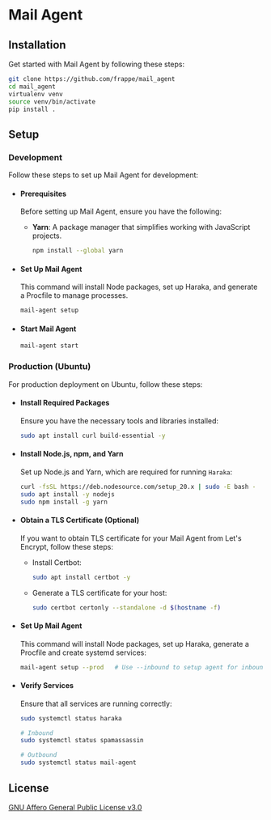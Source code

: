 # Mail Agent

## Installation

Get started with Mail Agent by following these steps:

```bash
git clone https://github.com/frappe/mail_agent
cd mail_agent
virtualenv venv
source venv/bin/activate
pip install .
```

## Setup

### Development

Follow these steps to set up Mail Agent for development:

- #### Prerequisites

  Before setting up Mail Agent, ensure you have the following:

  - **Yarn**: A package manager that simplifies working with JavaScript projects.
    ```bash
    npm install --global yarn
    ```

- #### Set Up Mail Agent

  This command will install Node packages, set up Haraka, and generate a Procfile to manage processes.

  ```bash
  mail-agent setup
  ```

- #### Start Mail Agent
  ```bash
  mail-agent start
  ```

### Production (Ubuntu)

For production deployment on Ubuntu, follow these steps:

- #### Install Required Packages

  Ensure you have the necessary tools and libraries installed:

  ```bash
  sudo apt install curl build-essential -y
  ```

- #### Install Node.js, npm, and Yarn

  Set up Node.js and Yarn, which are required for running `Haraka`:

  ```bash
  curl -fsSL https://deb.nodesource.com/setup_20.x | sudo -E bash -
  sudo apt install -y nodejs
  sudo npm install -g yarn
  ```

- #### Obtain a TLS Certificate (Optional)

  If you want to obtain TLS certificate for your Mail Agent from Let's Encrypt, follow these steps:

  - Install Certbot:
    ```bash
    sudo apt install certbot -y
    ```
  - Generate a TLS certificate for your host:
    ```bash
    sudo certbot certonly --standalone -d $(hostname -f)
    ```

- #### Set Up Mail Agent

  This command will install Node packages, set up Haraka, generate a Procfile and create systemd services:

  ```bash
  mail-agent setup --prod   # Use --inbound to setup agent for inbound
  ```

- #### Verify Services

  Ensure that all services are running correctly:

  ```bash
  sudo systemctl status haraka

  # Inbound
  sudo systemctl status spamassassin

  # Outbound
  sudo systemctl status mail-agent
  ```

## License

[GNU Affero General Public License v3.0](https://github.com/frappe/mail_agent/blob/develop/license.txt)
